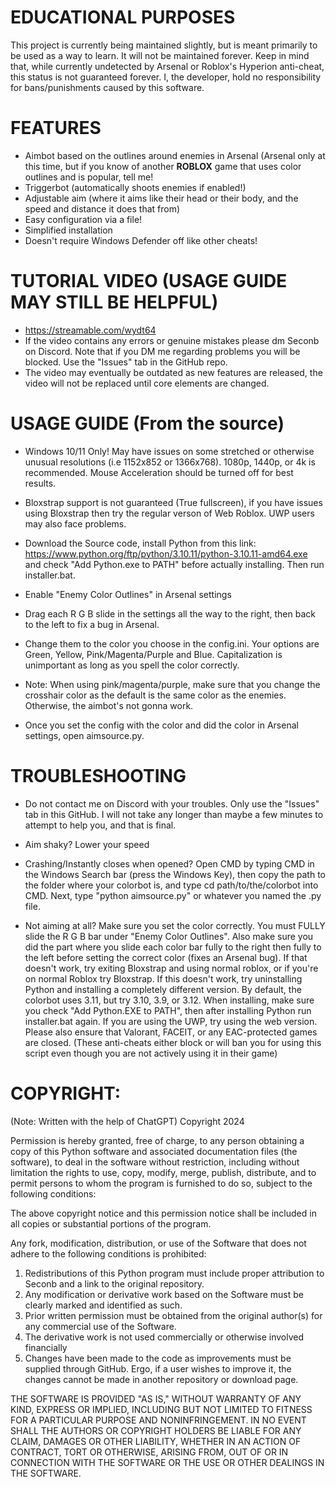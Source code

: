# EDUCATIONAL PURPOSES

This project is currently being maintained slightly, but is meant primarily to be used as a way to learn.
It will not be maintained forever. Keep in mind that, while currently undetected by Arsenal or Roblox's Hyperion anti-cheat, this status is not guaranteed forever. I, the developer, hold no responsibility for bans/punishments caused by this software.

# FEATURES

- Aimbot based on the outlines around enemies in Arsenal (Arsenal only at this time, but if you know of another **ROBLOX** game that uses color outlines and is popular, tell me!
- Triggerbot (automatically shoots enemies if enabled!)
- Adjustable aim (where it aims like their head or their body, and the speed and distance it does that from)
- Easy configuration via a file!
- Simplified installation
- Doesn't require Windows Defender off like other cheats!

# TUTORIAL VIDEO (USAGE GUIDE MAY STILL BE HELPFUL)

- https://streamable.com/wydt64
- If the video contains any errors or genuine mistakes please dm Seconb on Discord. Note that if you DM me regarding problems you will be blocked. Use the "Issues" tab in the GitHub repo.
- The video may eventually be outdated as new features are released, the video will not be replaced until core elements are changed.

# USAGE GUIDE (From the source)

- Windows 10/11 Only! May have issues on some stretched or otherwise unusual resolutions (i.e 1152x852 or 1366x768). 1080p, 1440p, or 4k is recommended. Mouse Acceleration should be turned off for best results.

- Bloxstrap support is not guaranteed (True fullscreen), if you have issues using Bloxstrap then try the regular verson of Web Roblox. UWP users may also face problems.

- Download the Source code, install Python from this link: https://www.python.org/ftp/python/3.10.11/python-3.10.11-amd64.exe and check "Add Python.exe to PATH" before actually installing. Then run installer.bat.

- Enable "Enemy Color Outlines" in Arsenal settings

- Drag each R G B slide in the settings all the way to the right, then back to the left to fix a bug in Arsenal.

- Change them to the color you choose in the config.ini. Your options are Green, Yellow, Pink/Magenta/Purple and Blue. Capitalization is unimportant as long as you spell the color correctly.

- Note: When using pink/magenta/purple, make sure that you change the crosshair color as the default is the same color as the enemies. Otherwise, the aimbot's not gonna work.

- Once you set the config with the color and did the color in Arsenal settings, open aimsource.py.

# TROUBLESHOOTING

- Do not contact me on Discord with your troubles. Only use the "Issues" tab in this GitHub. I will not take any longer than maybe a few minutes to attempt to help you, and that is final.

- Aim shaky? Lower your speed
  
- Crashing/Instantly closes when opened? Open CMD by typing CMD in the Windows Search bar (press the Windows Key), then copy the path to the folder where your colorbot is, and type cd path/to/the/colorbot into CMD. Next, type "python aimsource.py" or whatever you named the .py file.

- Not aiming at all? Make sure you set the color correctly. You must FULLY slide the R G B bar under "Enemy Color Outlines". Also make sure you did the part where you slide each color bar fully to the right then fully to the left before setting the correct color (fixes an Arsenal bug). If that doesn't work, try exiting Bloxstrap and using normal roblox, or if you're on normal Roblox try Bloxstrap. If this doesn't work, try uninstalling Python and installing a completely different version. By default, the colorbot uses 3.11, but try 3.10, 3.9, or 3.12. When installing, make sure you check "Add Python.EXE to PATH", then after installing Python run installer.bat again. If you are using the UWP, try using the web version. Please also ensure that Valorant, FACEIT, or any EAC-protected games are closed. (These anti-cheats either block or will ban you for using this script even though you are not actively using it in their game)

# COPYRIGHT:
(Note: Written with the help of ChatGPT)
Copyright 2024

Permission is hereby granted, free of charge, to any person obtaining a copy of this Python software and associated documentation files (the software), to deal in the software without restriction, including without limitation the rights to use, copy, modify, merge, publish, distribute, and to permit persons to whom the program is furnished to do so, subject to the following conditions:

The above copyright notice and this permission notice shall be included in all copies or substantial portions of the program.

Any fork, modification, distribution, or use of the Software that does not adhere to the following conditions is prohibited:

1. Redistributions of this Python program must include proper attribution to Seconb and a link to the original repository.
2. Any modification or derivative work based on the Software must be clearly marked and identified as such.
3. Prior written permission must be obtained from the original author(s) for any commercial use of the Software.
4. The derivative work is not used commercially or otherwise involved financially
5. Changes have been made to the code as improvements must be supplied through GitHub. Ergo, if a user wishes to improve it, the changes cannot be made in another repository or download page.

THE SOFTWARE IS PROVIDED "AS IS," WITHOUT WARRANTY OF ANY KIND, EXPRESS OR IMPLIED, INCLUDING BUT NOT LIMITED TO FITNESS FOR A PARTICULAR PURPOSE AND NONINFRINGEMENT. IN NO EVENT SHALL THE AUTHORS OR COPYRIGHT HOLDERS BE LIABLE FOR ANY CLAIM, DAMAGES OR OTHER LIABILITY, WHETHER IN AN ACTION OF CONTRACT, TORT OR OTHERWISE, ARISING FROM, OUT OF OR IN CONNECTION WITH THE SOFTWARE OR THE USE OR OTHER DEALINGS IN THE SOFTWARE.
